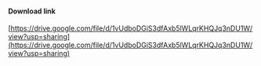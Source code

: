#### Download link
[https://drive.google.com/file/d/1vUdboDGiS3dfAxb5lWLqrKHQJq3nDU1W/view?usp=sharing](https://drive.google.com/file/d/1vUdboDGiS3dfAxb5lWLqrKHQJq3nDU1W/view?usp=sharing)